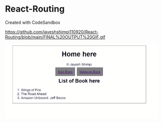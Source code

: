 # React-Routing
Created with CodeSandbox



https://github.com/jayeshshimpi110920/React-Routing/blob/main/FINAL%20OUTPUT%20GIF.gif

![Alt text for the GIF](https://github.com/jayeshshimpi110920/React-Routing/blob/main/FINAL%20OUTPUT%20GIF.gif)
